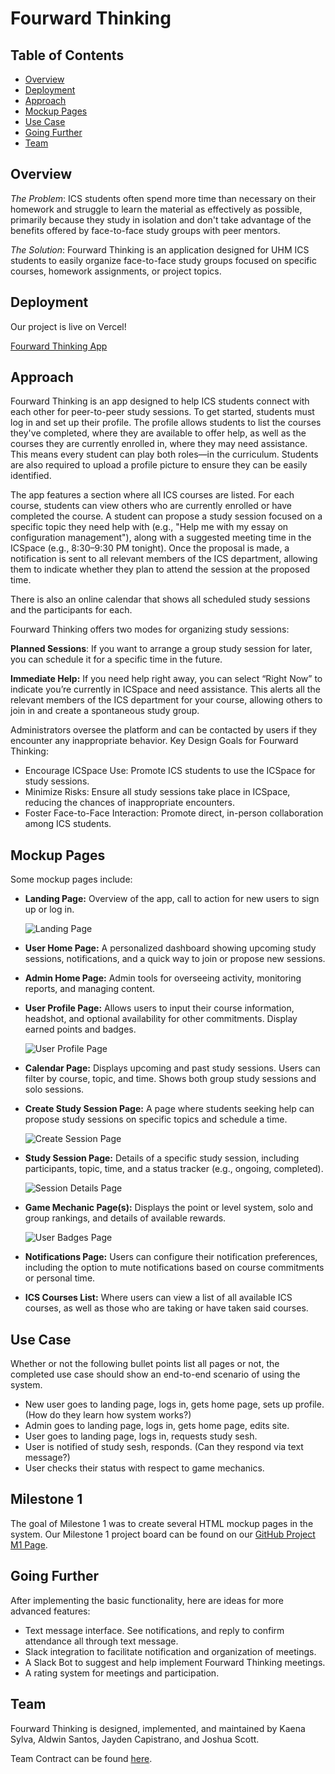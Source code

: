 # Fourward Thinking

## Table of Contents
* [Overview](#overview)
* [Deployment](#deployment)
* [Approach](#approach)
* [Mockup Pages](#mockup-pages)
* [Use Case](#use-case-ideas)
* [Going Further](#going-further)
* [Team](#team)

## Overview

*The Problem*: ICS students often spend more time than necessary on their homework and struggle to learn the material as effectively as possible, primarily because they study in isolation and don't take advantage of the benefits offered by face-to-face study groups with peer mentors.

*The Solution*: Fourward Thinking is an application designed for UHM ICS students to easily organize face-to-face study groups focused on specific courses, homework assignments, or project topics.

## Deployment
Our project is live on Vercel!

[Fourward Thinking App](https://fourward-thinking-app.vercel.app/)

## Approach

Fourward Thinking is an app designed to help ICS students connect with each other for peer-to-peer study sessions. To get started, students must log in and set up their profile. The profile allows students to list the courses they've completed, where they are available to offer help, as well as the courses they are currently enrolled in, where they may need assistance. This means every student can play both roles—in the curriculum. Students are also required to upload a profile picture to ensure they can be easily identified.

The app features a section where all ICS courses are listed. For each course, students can view others who are currently enrolled or have completed the course. A student can propose a study session focused on a specific topic they need help with (e.g., "Help me with my essay on configuration management"), along with a suggested meeting time in the ICSpace (e.g., 8:30–9:30 PM tonight). Once the proposal is made, a notification is sent to all relevant members of the ICS department, allowing them to indicate whether they plan to attend the session at the proposed time.

There is also an online calendar that shows all scheduled study sessions and the participants for each.

Fourward Thinking offers two modes for organizing study sessions:

  **Planned Sessions**: If you want to arrange a group study session for later, you can schedule it for a specific time in the future.

  **Immediate Help:** If you need help right away, you can select “Right Now” to indicate you’re currently in ICSpace and need assistance. This alerts all the relevant members of the ICS department for your course, allowing others to join in and create a spontaneous study group.

Administrators oversee the platform and can be contacted by users if they encounter any inappropriate behavior.
Key Design Goals for Fourward Thinking:

  - Encourage ICSpace Use: Promote ICS students to use the ICSpace for study sessions.
  - Minimize Risks: Ensure all study sessions take place in ICSpace, reducing the chances of inappropriate encounters.
  - Foster Face-to-Face Interaction: Promote direct, in-person collaboration among ICS students.

## Mockup Pages
Some mockup pages include:

* **Landing Page:**
  Overview of the app, call to action for new users to sign up or log in.
  
  <img src="mockups/landing-page.png" alt="Landing Page" />
  
* **User Home Page:**
  A personalized dashboard showing upcoming study sessions, notifications, and a quick way to join or propose new sessions.
  
* **Admin Home Page:**
  Admin tools for overseeing activity, monitoring reports, and managing content.
  
* **User Profile Page:**
  Allows users to input their course information, headshot, and optional availability for other commitments. Display earned points and badges.
  
  <img src="mockups/user-profile.png" alt="User Profile Page" />
  
* **Calendar Page:**
  Displays upcoming and past study sessions. Users can filter by course, topic, and time. Shows both group study sessions and solo sessions.
  
* **Create Study Session Page:**
  A page where students seeking help can propose study sessions on specific topics and schedule a time.
  
  <img src="mockups/create-session-v2.png" alt="Create Session Page" />
  
* **Study Session Page:**
  Details of a specific study session, including participants, topic, time, and a status tracker (e.g., ongoing, completed).
  
  <img src="mockups/session-details-v2.png" alt="Session Details Page" />
  
* **Game Mechanic Page(s):**
  Displays the point or level system, solo and group rankings, and details of available rewards.
  
  <img src="mockups/user-badges.png" alt="User Badges Page" />

* **Notifications Page:**
  Users can configure their notification preferences, including the option to mute notifications based on course commitments or personal time.

* **ICS Courses List:**
  Where users can view a list of all available ICS courses, as well as those who are taking or have taken said courses.

## Use Case
Whether or not the following bullet points list all pages or not, the completed use case should show an end-to-end scenario of using the system.

* New user goes to landing page, logs in, gets home page, sets up profile. (How do they learn how system works?)
* Admin goes to landing page, logs in, gets home page, edits site.
* User goes to landing page, logs in, requests study sesh.
* User is notified of study sesh, responds. (Can they respond via text message?)
* User checks their status with respect to game mechanics.

## Milestone 1
The goal of Milestone 1 was to create several HTML mockup pages in the system. Our Milestone 1 project board can be found on our
<a href="[https://www.google.com](https://github.com/orgs/fourward-thinking/projects/1)" target="_blank">GitHub Project M1 Page</a>.

## Going Further
After implementing the basic functionality, here are ideas for more advanced features:

* Text message interface. See notifications, and reply to confirm attendance all through text message.
* Slack integration to facilitate notification and organization of meetings.
* A Slack Bot to suggest and help implement Fourward Thinking meetings.
* A rating system for meetings and  participation.

## Team

Fourward Thinking is designed, implemented, and maintained by Kaena Sylva, Aldwin Santos, Jayden Capistrano, and Joshua Scott.

Team Contract can be found [here](https://docs.google.com/document/d/1eQ3XoFDD-6ArQlqjSbglP0_gA7TwmLjyn-lzj64xbVA/edit?usp=sharing).
